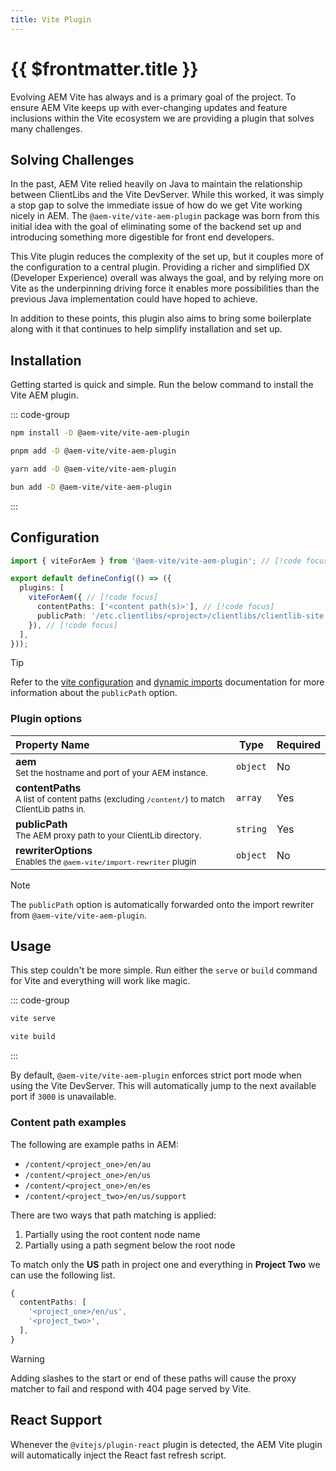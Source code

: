 ```yaml
---
title: Vite Plugin
---
```


# {{ $frontmatter.title }}

Evolving AEM Vite has always and is a primary goal of the project. To ensure AEM Vite keeps up with ever-changing updates and feature inclusions within the Vite ecosystem we are providing a plugin that solves many challenges.

## Solving Challenges

In the past, AEM Vite relied heavily on Java to maintain the relationship between ClientLibs and the Vite DevServer. While this worked, it was simply a stop gap to solve the immediate issue of how do we get Vite working nicely in AEM. The `@aem-vite/vite-aem-plugin` package was born from this initial idea with the goal of eliminating some of the backend set up and introducing something more digestible for front end developers.

This Vite plugin reduces the complexity of the set up, but it couples more of the configuration to a central plugin. Providing a richer and simplified DX (Developer Experience) overall was always the goal, and by relying more on Vite as the underpinning driving force it enables more possibilities than the previous Java implementation could have hoped to achieve.

In addition to these points, this plugin also aims to bring some boilerplate along with it that continues to help simplify installation and set up.

## Installation

Getting started is quick and simple. Run the below command to install the Vite AEM plugin.

::: code-group

```sh [npm]
npm install -D @aem-vite/vite-aem-plugin
```

```sh [pnpm]
pnpm add -D @aem-vite/vite-aem-plugin
```

```sh [yarn]
yarn add -D @aem-vite/vite-aem-plugin
```

```sh [bun]
bun add -D @aem-vite/vite-aem-plugin
```

:::

## Configuration

<!-- prettier-ignore-start -->
```ts
import { viteForAem } from '@aem-vite/vite-aem-plugin'; // [!code focus]

export default defineConfig(() => ({
  plugins: [
    viteForAem({ // [!code focus]
      contentPaths: ['<content path(s)>'], // [!code focus]
      publicPath: '/etc.clientlibs/<project>/clientlibs/clientlib-site', // [!code focus]
    }), // [!code focus]
  ],
}));
```
<!-- prettier-ignore-end -->

> [!TIP]
> Refer to the [vite configuration](/guide/front-end/vite/) and [dynamic imports](/guide/front-end/dynamic-imports/) documentation for more information about the `publicPath` option.

### Plugin options

| Property Name                                                                                                   | Type     | Required |
| :-------------------------------------------------------------------------------------------------------------- | -------- | -------- |
| **aem**<br><small>Set the hostname and port of your AEM instance.</small>                                       | `object` | No       |
| **contentPaths**<br><small>A list of content paths (excluding `/content/`) to match ClientLib paths in.</small> | `array`  | Yes      |
| **publicPath**<br><small>The AEM proxy path to your ClientLib directory.</small>                                | `string` | Yes      |
| **rewriterOptions**<br><small>Enables the `@aem-vite/import-rewriter` plugin</small>                            | `object` | No       |

> [!NOTE]
> The `publicPath` option is automatically forwarded onto the import rewriter from `@aem-vite/vite-aem-plugin`.

## Usage

This step couldn't be more simple. Run either the `serve` or `build` command for Vite and everything will work like magic.

::: code-group

```sh [serve]
vite serve
```

```sh [build]
vite build
```

:::

By default, `@aem-vite/vite-aem-plugin` enforces strict port mode when using the Vite DevServer. This will automatically jump to the next available port if `3000` is unavailable.

### Content path examples

The following are example paths in AEM:

- `/content/<project_one>/en/au`
- `/content/<project_one>/en/us`
- `/content/<project_one>/en/es`
- `/content/<project_two>/en/us/support`

There are two ways that path matching is applied:

1. Partially using the root content node name
2. Partially using a path segment below the root node

To match only the **US** path in project one and everything in **Project Two** we can use the following list.

```ts
{
  contentPaths: [
    '<project_one>/en/us',
    '<project_two>',
  ],
}
```

> [!WARNING]
> Adding slashes to the start or end of these paths will cause the proxy matcher to fail and respond with 404 page served by Vite.

## React Support

Whenever the `@vitejs/plugin-react` plugin is detected, the AEM Vite plugin will automatically inject the React fast refresh script.
